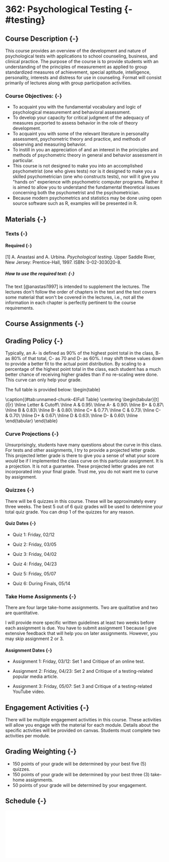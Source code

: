 # 362: Psychological Testing {-#testing}



## Course Description   {-}

This course provides an overview of the development and nature of psychological tests with applications to school counseling, business, and clinical practice. The purpose of the course is to provide students with an understanding of the principles of measurement as applied to group standardized measures of achievement, special aptitude, intelligence, personality, interests and distress for use in counseling.  Format will consist primarily of lectures along with group participation activities. 


### Course Objectives:   {-}
- To acquaint you with the fundamental vocabulary and logic of psychological measurement and behavioral assessment.
- To develop your capacity for critical judgment of the adequacy of measures purported to assess behavior in the role of theory development.
- To acquaint you with some of the relevant literature in personality assessment, psychometric theory and practice, and methods of observing and measuring behavior.
- To instill in you an appreciation of and an interest in the principles and methods of psychometric theory in general and behavior assessment in particular.
- This course is not designed to make you into an accomplished psychometrist (one who gives tests) nor is it designed to make you a skilled psychometrician (one who constructs tests), nor will it give you "hands on" experience with psychometric computer programs. Rather it is aimed to allow you to understand the fundamental theoretical issues concerning both the psychometrist and the psychometrician.
- Because modern psychometrics and statistics may be done using open source software such as R, examples will be presented in R.

## Materials   {-}
### Texts   {-}
#### Required   {-}

[1] A. Anastasi and A. Urbina. _Psychological testing_. Upper Saddle
River, New Jersey: Prentice-Hall, 1997. ISBN: 0-02-303020-8.


##### How to use the required text:   {-}

The text [@anastasi1997] is intended to supplement the lectures. The lectures don't follow the order of chapters in the text and the text covers some material that won't be covered in the lectures, i.e., not all the information in each chapter is perfectly pertinent to the course requirements.


## Course Assignments    {-}
## Grading Policy   {-}



Typically, an A- is defined as 90% of the highest point total in the class, B- as 80% of that total, C- as 70 and D- as 60%.
I may shift these values down to provide a better fit to the actual point distribution.
By scaling to a percentage of the highest point total in the class, each student has a much better chance of receiving higher grades than if no re-scaling were done.
This curve can only help your grade.

The full table is provided below:
\begin{table}

\caption{(\#tab:unnamed-chunk-4)Full Table}
\centering
\begin{tabular}[t]{l|r}
\hline
Letter & Cutoff\\
\hline
A & 0.95\\
\hline
A- & 0.90\\
\hline
B+ & 0.87\\
\hline
B & 0.83\\
\hline
B- & 0.80\\
\hline
C+ & 0.77\\
\hline
C & 0.73\\
\hline
C- & 0.70\\
\hline
D+ & 0.67\\
\hline
D & 0.63\\
\hline
D- & 0.60\\
\hline
\end{tabular}
\end{table}

### Curve Projections    {-}

Unsurprisingly, students have many questions about the curve in this class. For tests and other assignments, I try to provide a projected letter grade.
This projected letter grade is there to give you a sense of what your score *would* be if I implemented the class curve on this particular assignment.
It is a projection. It is not a guarantee. These projected letter grades are not incorporated into your final grade.
Trust me, you do not want me to curve by assignment.



### Quizzes   {-}
There will be 6 quizzes in this course. These will be approximately every three weeks. The best 5 out of 6 quiz grades will be used to determine your total quiz grade.  You can drop 1 of the quizzes for any reason.


#### Quiz Dates   {-}

- Quiz 1: Friday, 02/12

- Quiz 2: Friday, 03/05

- Quiz 3: Friday, 04/02

- Quiz 4: Friday, 04/23

- Quiz 5: Friday, 05/07

- Quiz 6: During Finals, 05/14


### Take Home Assignments   {-}
There are four large take-home assignments. Two are qualitative and two are quantitative. 


I will provide more specific written guidelines at least two weeks before each assignment is due. You have to submit assignment 1 because I give extensive feedback that will help you on later assignments. However, you may skip assignment 2 or 3.


#### Assignment Dates   {-}

- Assignment 1: Friday, 03/12: Set 1 and Critique of an online test.

- Assignment 2: Friday, 04/23: Set 2 and Critique of a testing-related popular media article.

- Assignment 3: Friday, 05/07: Set 3 and Critique of a testing-related YouTube video.



## Engagement Activities   {-}

There will be multiple engagement activities in this course. These activities will allow you engage with the material for each module. Details about the specific activities will be provided on canvas. Students must complete two activities per module.


## Grading Weighting   {-}

- 150 points of your grade will be determined by your best five (5) quizzes.
- 150 points of your grade will be determined by your best three (3) take-home assignments.
- 50 points of your grade will be determined by your engagement.



## Schedule {-}

![](0203_testing_files/figure-latex/unnamed-chunk-3-1.pdf)<!-- --> 

